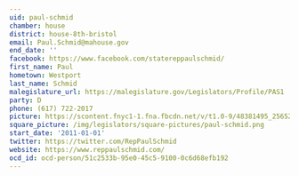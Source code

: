 ```yaml
---
uid: paul-schmid
chamber: house
district: house-8th-bristol
email: Paul.Schmid@mahouse.gov
end_date: ''
facebook: https://www.facebook.com/statereppaulschmid/
first_name: Paul
hometown: Westport
last_name: Schmid
malegislature_url: https://malegislature.gov/Legislators/Profile/PAS1
party: D
phone: (617) 722-2017
picture: https://scontent.fnyc1-1.fna.fbcdn.net/v/t1.0-9/48381495_2565283243512088_2138651670526033920_n.jpg?_nc_cat=105&_nc_ht=scontent.fnyc1-1.fna&oh=5f68c4645df6128369298c60bbae620d&oe=5C918DD7
square_picture: /img/legislators/square-pictures/paul-schmid.png
start_date: '2011-01-01'
twitter: https://twitter.com/RepPaulSchmid
website: https://www.reppaulschmid.com/
ocd_id: ocd-person/51c2533b-95e0-45c5-9100-0c6d68efb192
---
```

